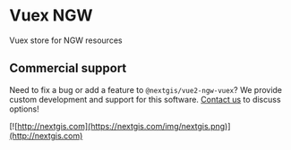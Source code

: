 # Vuex NGW

Vuex store for NGW resources

## Commercial support

Need to fix a bug or add a feature to `@nextgis/vue2-ngw-vuex`? We provide custom development and support for this software. [Contact us](http://nextgis.com/contact/) to discuss options!

[![http://nextgis.com](https://nextgis.com/img/nextgis.png)](http://nextgis.com)
